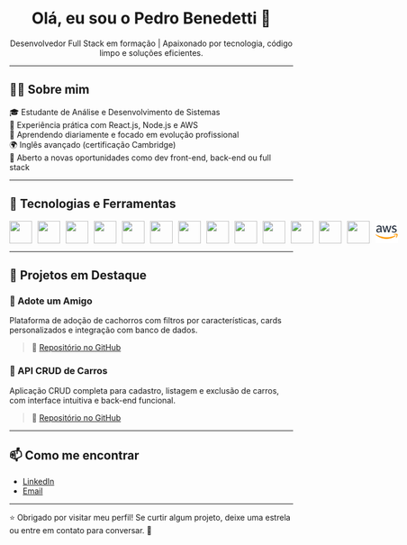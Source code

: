 <h1 align="center">Olá, eu sou o Pedro Benedetti 👋</h1>

<p align="center">
  Desenvolvedor Full Stack em formação | Apaixonado por tecnologia, código limpo e soluções eficientes.
</p>

---

## 👨‍💻 Sobre mim

🎓 Estudante de Análise e Desenvolvimento de Sistemas  
💼 Experiência prática com React.js, Node.js e AWS  
🌱 Aprendendo diariamente e focado em evolução profissional  
🌍 Inglês avançado (certificação Cambridge)  
🔎 Aberto a novas oportunidades como dev front-end, back-end ou full stack

---

## 🚀 Tecnologias e Ferramentas

<div style="display: flex; gap: 10px;">
  <img src="https://cdn.jsdelivr.net/gh/devicons/devicon/icons/react/react-original.svg" width="40" height="40"/>
  <img src="https://cdn.jsdelivr.net/gh/devicons/devicon/icons/nodejs/nodejs-original.svg" width="40" height="40"/>
  <img src="https://nestjs.com/img/logo-small.svg" width="40" height="40"/>
  <img src="https://cdn.jsdelivr.net/gh/devicons/devicon/icons/javascript/javascript-original.svg" width="40" height="40"/>
  <img src="https://cdn.jsdelivr.net/gh/devicons/devicon/icons/typescript/typescript-original.svg" width="40" height="40"/>
  <img src="https://cdn.jsdelivr.net/gh/devicons/devicon/icons/php/php-original.svg" width="40" height="40"/>
  <img src="https://cdn.jsdelivr.net/gh/devicons/devicon/icons/mysql/mysql-original.svg" width="40" height="40"/>
  <img src="https://cdn.jsdelivr.net/gh/devicons/devicon/icons/python/python-original.svg" width="40" height="40"/>
  <img src="https://cdn.jsdelivr.net/gh/devicons/devicon/icons/java/java-original.svg" width="40" height="40"/>
  <img src="https://cdn.jsdelivr.net/gh/devicons/devicon/icons/html5/html5-original.svg" width="40" height="40"/>
  <img src="https://cdn.jsdelivr.net/gh/devicons/devicon/icons/css3/css3-original.svg" width="40" height="40"/>
  <img src="https://cdn.jsdelivr.net/gh/devicons/devicon/icons/git/git-original.svg" width="40" height="40"/>
  <img src="https://cdn.jsdelivr.net/gh/devicons/devicon/icons/github/github-original.svg" width="40" height="40"/>
  <img src="https://raw.githubusercontent.com/devicons/devicon/master/icons/amazonwebservices/amazonwebservices-original-wordmark.svg" width="40" height="40"/>
</div>

---

## 💼 Projetos em Destaque

### 🐶 Adote um Amigo
Plataforma de adoção de cachorros com filtros por características, cards personalizados e integração com banco de dados.
> 🔗 [Repositório no GitHub](https://github.com/Pedro-Benedetti/adote-um-amigo)

### 🚗 API CRUD de Carros
Aplicação CRUD completa para cadastro, listagem e exclusão de carros, com interface intuitiva e back-end funcional.
> 🔗 [Repositório no GitHub](https://github.com/Pedro-Benedetti/CarCRUDList)

---

## 📫 Como me encontrar

- [LinkedIn](https://www.linkedin.com/in/pedro-benedetti-borba)
- [Email](pedro.benedetti@gmail.com)

---

⭐ Obrigado por visitar meu perfil! Se curtir algum projeto, deixe uma estrela ou entre em contato para conversar. 🚀
